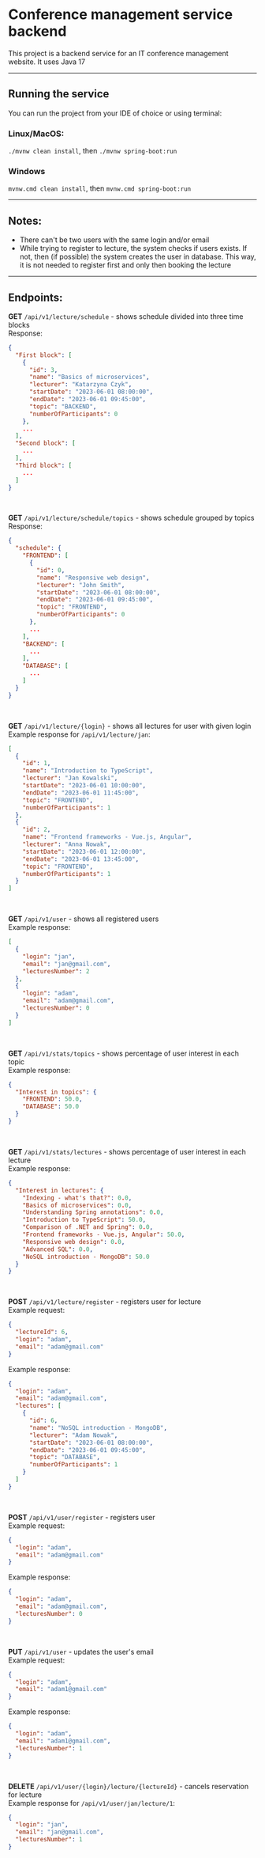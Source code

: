 # Conference management service backend

This project is a backend service for an IT conference management website. It uses Java 17

---
## Running the service

You can run the project from your IDE of choice or using terminal: <br>
### Linux/MacOS:

`./mvnw clean install`, then `./mvnw spring-boot:run`
### Windows
`mvnw.cmd clean install`, then `mvnw.cmd spring-boot:run`

---
## Notes:

- There can't be two users with the same login and/or email
- While trying to register to lecture, the system checks if users exists. 
If not, then (if possible) the system creates the user in database. 
This way, it is not needed to register first and only then booking the lecture

---
## Endpoints:
**GET** `/api/v1/lecture/schedule` - shows schedule divided into three time blocks <br>
Response:
```json lines
{
  "First block": [
    {
      "id": 3,
      "name": "Basics of microservices",
      "lecturer": "Katarzyna Czyk",
      "startDate": "2023-06-01 08:00:00",
      "endDate": "2023-06-01 09:45:00",
      "topic": "BACKEND",
      "numberOfParticipants": 0
    },
    ...
  ],
  "Second block": [
    ...
  ],
  "Third block": [
    ...
  ]
}
```
<br>

**GET** `/api/v1/lecture/schedule/topics` - shows schedule grouped by topics <br>
Response:
```json lines
{
  "schedule": {
    "FRONTEND": [
      {
        "id": 0,
        "name": "Responsive web design",
        "lecturer": "John Smith",
        "startDate": "2023-06-01 08:00:00",
        "endDate": "2023-06-01 09:45:00",
        "topic": "FRONTEND",
        "numberOfParticipants": 0
      },
      ...
    ],
    "BACKEND": [
      ...
    ],
    "DATABASE": [
      ...
    ]
  }
}
```
<br>

**GET** `/api/v1/lecture/{login}` - shows all lectures for user with given login <br>
Example response for `/api/v1/lecture/jan`:
```json
[
  {
    "id": 1,
    "name": "Introduction to TypeScript",
    "lecturer": "Jan Kowalski",
    "startDate": "2023-06-01 10:00:00",
    "endDate": "2023-06-01 11:45:00",
    "topic": "FRONTEND",
    "numberOfParticipants": 1
  },
  {
    "id": 2,
    "name": "Frontend frameworks - Vue.js, Angular",
    "lecturer": "Anna Nowak",
    "startDate": "2023-06-01 12:00:00",
    "endDate": "2023-06-01 13:45:00",
    "topic": "FRONTEND",
    "numberOfParticipants": 1
  }
]
```
<br>

**GET** `/api/v1/user` - shows all registered users <br>
Example response:
```json
[
  {
    "login": "jan",
    "email": "jan@gmail.com",
    "lecturesNumber": 2
  },
  {
    "login": "adam",
    "email": "adam@gmail.com",
    "lecturesNumber": 0
  }
]
```
<br>

**GET** `/api/v1/stats/topics` - shows percentage of user interest in each topic <br>
Example response:
```json
{
  "Interest in topics": {
    "FRONTEND": 50.0,
    "DATABASE": 50.0
  }
}
```
<br>

**GET** `/api/v1/stats/lectures` - shows percentage of user interest in each lecture <br>
Example response:
```json
{
  "Interest in lectures": {
    "Indexing - what's that?": 0.0,
    "Basics of microservices": 0.0,
    "Understanding Spring annotations": 0.0,
    "Introduction to TypeScript": 50.0,
    "Comparison of .NET and Spring": 0.0,
    "Frontend frameworks - Vue.js, Angular": 50.0,
    "Responsive web design": 0.0,
    "Advanced SQL": 0.0,
    "NoSQL introduction - MongoDB": 50.0
  }
}
``` 
<br>

**POST** `/api/v1/lecture/register` - registers user for lecture <br>
Example request:
```json
{
  "lectureId": 6,
  "login": "adam",
  "email": "adam@gmail.com"
}
``` 
Example response:
```json
{
  "login": "adam",
  "email": "adam@gmail.com",
  "lectures": [
    {
      "id": 6,
      "name": "NoSQL introduction - MongoDB",
      "lecturer": "Adam Nowak",
      "startDate": "2023-06-01 08:00:00",
      "endDate": "2023-06-01 09:45:00",
      "topic": "DATABASE",
      "numberOfParticipants": 1
    }
  ]
}
``` 
<br>

**POST** `/api/v1/user/register` - registers user <br>
Example request:
```json
{
  "login": "adam",
  "email": "adam@gmail.com"
}
``` 
Example response:
```json
{
  "login": "adam",
  "email": "adam@gmail.com",
  "lecturesNumber": 0
}
``` 
<br>

**PUT** `/api/v1/user` - updates the user's email <br>
Example request:
```json
{
  "login": "adam",
  "email": "adam1@gmail.com"
}
``` 
Example response:
```json
{
  "login": "adam",
  "email": "adam1@gmail.com",
  "lecturesNumber": 1
}
``` 
<br>

**DELETE** `/api/v1/user/{login}/lecture/{lectureId}` - cancels reservation for lecture <br>
Example response for `/api/v1/user/jan/lecture/1`:
```json
{
  "login": "jan",
  "email": "jan@gmail.com",
  "lecturesNumber": 1
}
``` 
<br>